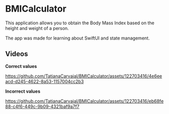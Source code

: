 # BMICalculator
This application allows you to obtain the Body Mass Index based on the height and weight of a person.

The app was made for learning about SwiftUI and state management.

## Videos
**Correct values**

https://github.com/TatianaCarvajal/BMICalculator/assets/122703416/4e6eeacd-d245-4622-8a53-1157004cc2b3

**Incorrect values**

https://github.com/TatianaCarvajal/BMICalculator/assets/122703416/eb68fe88-c4f6-449c-9b09-4321baf9a7f7




